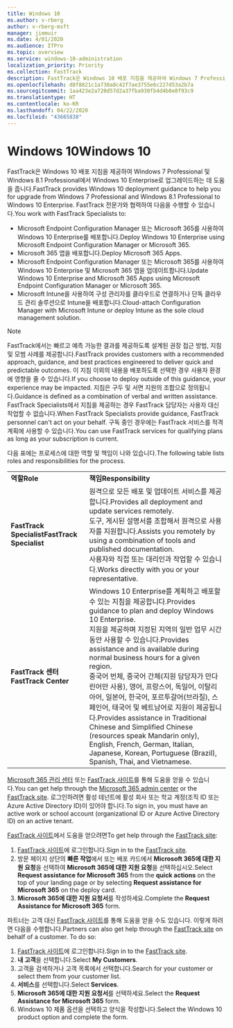 ```yaml
---
title: Windows 10
ms.author: v-rberg
author: v-rberg-msft
manager: jimmuir
ms.date: 4/01/2020
ms.audience: ITPro
ms.topic: overview
ms.service: windows-10-administration
localization_priority: Priority
ms.collection: FastTrack
description: FastTrack은 Windows 10 배포 지침을 제공하여 Windows 7 Professional 및 Windows 8.1 Professional에서 Windows 10 Enterprise로 업그레이드하는 데 도움을 줍니다.
ms.openlocfilehash: d8f8821c1a730a8c42f7ae3755e6c227d53a2b7a
ms.sourcegitcommit: 1aa423e2a720d57d2a37fba930fb4d4b0e8f93c9
ms.translationtype: HT
ms.contentlocale: ko-KR
ms.lasthandoff: 04/22/2020
ms.locfileid: "43665838"
---
```

# <a name="windows-10"></a><span data-ttu-id="0759d-103">Windows 10</span><span class="sxs-lookup"><span data-stu-id="0759d-103">Windows 10</span></span>

<span data-ttu-id="0759d-104">FastTrack은 Windows 10 배포 지침을 제공하여 Windows 7 Professional 및 Windows 8.1 Professional에서 Windows 10 Enterprise로 업그레이드하는 데 도움을 줍니다.</span><span class="sxs-lookup"><span data-stu-id="0759d-104">FastTrack provides Windows 10 deployment guidance to help you for upgrade from Windows 7 Professional and Windows 8.1 Professional to Windows 10 Enterprise.</span></span> <span data-ttu-id="0759d-105">FastTrack 전문가와 협력하여 다음을 수행할 수 있습니다.</span><span class="sxs-lookup"><span data-stu-id="0759d-105">You work with FastTrack Specialists to:</span></span>

- <span data-ttu-id="0759d-106">Microsoft Endpoint Configuration Manager 또는 Microsoft 365를 사용하여 Windows 10 Enterprise를 배포합니다.</span><span class="sxs-lookup"><span data-stu-id="0759d-106">Deploy Windows 10 Enterprise using Microsoft Endpoint Configuration Manager or Microsoft 365.</span></span>
- <span data-ttu-id="0759d-107">Microsoft 365 앱을 배포합니다.</span><span class="sxs-lookup"><span data-stu-id="0759d-107">Deploy Microsoft 365 Apps.</span></span> 
- <span data-ttu-id="0759d-108">Microsoft Endpoint Configuration Manager 또는 Microsoft 365를 사용하여 Windows 10 Enterprise 및 Microsoft 365 앱을 업데이트합니다.</span><span class="sxs-lookup"><span data-stu-id="0759d-108">Update Windows 10 Enterprise and Microsoft 365 Apps using Microsoft Endpoint Configuration Manager or Microsoft 365.</span></span>
- <span data-ttu-id="0759d-109">Microsoft Intune을 사용하여 구성 관리자를 클라우드로 연결하거나 단독 클라우드 관리 솔루션으로 Intune을 배포합니다.</span><span class="sxs-lookup"><span data-stu-id="0759d-109">Cloud-attach Configuration Manager with Microsoft Intune or deploy Intune as the sole cloud management solution.</span></span>
  
> [!NOTE]
> <span data-ttu-id="0759d-110">FastTrack에서는 빠르고 예측 가능한 결과를 제공하도록 설계된 권장 접근 방법, 지침 및 모범 사례를 제공합니다.</span><span class="sxs-lookup"><span data-stu-id="0759d-110">FastTrack provides customers with a recommended approach, guidance, and best practices engineered to deliver quick and predictable outcomes.</span></span> <span data-ttu-id="0759d-111">이 지침 이외의 내용을 배포하도록 선택한 경우 사용자 환경에 영향을 줄 수 있습니다.</span><span class="sxs-lookup"><span data-stu-id="0759d-111">If you choose to deploy outside of this guidance, your experience may be impacted.</span></span> <span data-ttu-id="0759d-112">지침은 구두 및 서면 지원의 조합으로 정의됩니다.</span><span class="sxs-lookup"><span data-stu-id="0759d-112">Guidance is defined as a combination of verbal and written assistance.</span></span> <span data-ttu-id="0759d-113">FastTrack Specialists에서 지침을 제공하는 경우 FastTrack 담당자는 사용자 대신 작업할 수 없습니다.</span><span class="sxs-lookup"><span data-stu-id="0759d-113">When FastTrack Specialists provide guidance, FastTrack personnel can't act on your behalf.</span></span> <span data-ttu-id="0759d-114">구독 중인 경우에는 FastTrack 서비스를 적격 계획에 사용할 수 있습니다.</span><span class="sxs-lookup"><span data-stu-id="0759d-114">You can use FastTrack services for qualifying plans as long as your subscription is current.</span></span>  
    
<span data-ttu-id="0759d-115">다음 표에는 프로세스에 대한 역할 및 책임이 나와 있습니다.</span><span class="sxs-lookup"><span data-stu-id="0759d-115">The following table lists roles and responsibilities for the process.</span></span>

|||
|:-----|:-----|
|<span data-ttu-id="0759d-116">**역할**</span><span class="sxs-lookup"><span data-stu-id="0759d-116">**Role**</span></span> <br/> |<span data-ttu-id="0759d-117">**책임**</span><span class="sxs-lookup"><span data-stu-id="0759d-117">**Responsibility**</span></span> <br/> |
|<span data-ttu-id="0759d-118">**FastTrack Specialist**</span><span class="sxs-lookup"><span data-stu-id="0759d-118">**FastTrack Specialist**</span></span> <br/> |<span data-ttu-id="0759d-119">원격으로 모든 배포 및 업데이트 서비스를 제공합니다.</span><span class="sxs-lookup"><span data-stu-id="0759d-119">Provides all deployment and update services remotely.</span></span>  <br/> <span data-ttu-id="0759d-120">도구, 게시된 설명서를 조합해서 원격으로 사용자를 지원합니다.</span><span class="sxs-lookup"><span data-stu-id="0759d-120">Assists you remotely by using a combination of tools and published documentation.</span></span> <br/> <span data-ttu-id="0759d-121">사용자와 직접 또는 대리인과 작업할 수 있습니다.</span><span class="sxs-lookup"><span data-stu-id="0759d-121">Works directly with you or your representative.</span></span>|
|<span data-ttu-id="0759d-122">**FastTrack 센터**</span><span class="sxs-lookup"><span data-stu-id="0759d-122">**FastTrack Center**</span></span>  <br/> |<span data-ttu-id="0759d-123">Windows 10 Enterprise를 계획하고 배포할 수 있는 지침을 제공합니다.</span><span class="sxs-lookup"><span data-stu-id="0759d-123">Provides guidance to plan and deploy Windows 10 Enterprise.</span></span>   <br/> <span data-ttu-id="0759d-124">지원을 제공하며 지정된 지역의 일반 업무 시간 동안 사용할 수 있습니다.</span><span class="sxs-lookup"><span data-stu-id="0759d-124">Provides assistance and is available during normal business hours for a given region.</span></span> <br/> <span data-ttu-id="0759d-125">중국어 번체, 중국어 간체(지원 담당자가 만다린어만 사용), 영어, 프랑스어, 독일어, 이탈리아어, 일본어, 한국어, 포르투갈어(브라질), 스페인어, 태국어 및 베트남어로 지원이 제공됩니다.</span><span class="sxs-lookup"><span data-stu-id="0759d-125">Provides assistance in Traditional Chinese and Simplified Chinese (resources speak Mandarin only), English, French, German, Italian, Japanese, Korean, Portuguese (Brazil), Spanish, Thai, and Vietnamese.</span></span>|
 
<span data-ttu-id="0759d-126">[Microsoft 365 관리 센터](https://go.microsoft.com/fwlink/?linkid=2032704) 또는 [FastTrack 사이트](https://go.microsoft.com/fwlink/?linkid=780698)를 통해 도움을 얻을 수 있습니다.</span><span class="sxs-lookup"><span data-stu-id="0759d-126">You can get help through the [Microsoft 365 admin center](https://go.microsoft.com/fwlink/?linkid=2032704) or the [FastTrack site](https://go.microsoft.com/fwlink/?linkid=780698).</span></span> <span data-ttu-id="0759d-127">로그인하려면 활성 테넌트에 활성 회사 또는 학교 계정(조직 ID 또는 Azure Active Directory ID)이 있어야 합니다.</span><span class="sxs-lookup"><span data-stu-id="0759d-127">To sign in, you must have an active work or school account (organizational ID or Azure Active Directory ID) on an active tenant.</span></span> 

<span data-ttu-id="0759d-128">[FastTrack 사이트](https://go.microsoft.com/fwlink/?linkid=780698)에서 도움을 얻으려면</span><span class="sxs-lookup"><span data-stu-id="0759d-128">To get help through the [FastTrack site](https://go.microsoft.com/fwlink/?linkid=780698):</span></span> 
1.    <span data-ttu-id="0759d-129">[FastTrack 사이트](https://go.microsoft.com/fwlink/?linkid=780698)에 로그인합니다.</span><span class="sxs-lookup"><span data-stu-id="0759d-129">Sign in to the [FastTrack site](https://go.microsoft.com/fwlink/?linkid=780698).</span></span> 
2.    <span data-ttu-id="0759d-130">방문 페이지 상단의 **빠른 작업**에서 또는 배포 카드에서 **Microsoft 365에 대한 지원 요청**을 선택하여 **Microsoft 365에 대한 지원 요청**을 선택하십시오.</span><span class="sxs-lookup"><span data-stu-id="0759d-130">Select **Request assistance for Microsoft 365** from the **quick actions** on the top of your landing page or by selecting **Request assistance for Microsoft 365** on the deploy card.</span></span>
3.    <span data-ttu-id="0759d-131">**Microsoft 365에 대한 지원 요청서**를 작성하세요.</span><span class="sxs-lookup"><span data-stu-id="0759d-131">Complete the **Request Assistance for Microsoft 365** form.</span></span>
  
<span data-ttu-id="0759d-p104">파트너는 고객 대신 [FastTrack 사이트](https://go.microsoft.com/fwlink/?linkid=780698)를 통해 도움을 얻을 수도 있습니다. 이렇게 하려면 다음을 수행합니다.</span><span class="sxs-lookup"><span data-stu-id="0759d-p104">Partners can also get help through the [FastTrack site](https://go.microsoft.com/fwlink/?linkid=780698) on behalf of a customer. To do so:</span></span>
1.    <span data-ttu-id="0759d-134">[FastTrack 사이트](https://go.microsoft.com/fwlink/?linkid=780698)에 로그인합니다.</span><span class="sxs-lookup"><span data-stu-id="0759d-134">Sign in to the [FastTrack site](https://go.microsoft.com/fwlink/?linkid=780698).</span></span> 
2.    <span data-ttu-id="0759d-135">**내 고객**을 선택합니다.</span><span class="sxs-lookup"><span data-stu-id="0759d-135">Select **My Customers**.</span></span>
3.    <span data-ttu-id="0759d-136">고객을 검색하거나 고객 목록에서 선택합니다.</span><span class="sxs-lookup"><span data-stu-id="0759d-136">Search for your customer or select them from your customer list.</span></span>
4.    <span data-ttu-id="0759d-137">**서비스**를 선택합니다.</span><span class="sxs-lookup"><span data-stu-id="0759d-137">Select **Services**.</span></span>
5.    <span data-ttu-id="0759d-138">**Microsoft 365에 대한 지원 요청서**를 선택하세요.</span><span class="sxs-lookup"><span data-stu-id="0759d-138">Select the **Request Assistance for Microsoft 365** form.</span></span>
6.    <span data-ttu-id="0759d-139">Windows 10 제품 옵션을 선택하고 양식을 작성합니다.</span><span class="sxs-lookup"><span data-stu-id="0759d-139">Select the Windows 10 product option and complete the form.</span></span>
 
